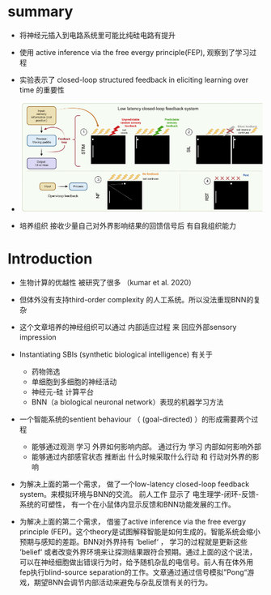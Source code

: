 # summary

- 将神经元插入到电路系统里可能比纯硅电路有提升

- 使用 active inference via the free evergy principle(FEP), 观察到了学习过程

- 实验表示了 closed-loop structured feedback in eliciting learning over time 的重要性
- ![img](/img/feedbackSystems.png)

- 培养组织 接收少量自己对外界影响结果的回馈信号后 有自我组织能力



# Introduction

- 生物计算的优越性 被研究了很多 （kumar et al. 2020）

- 但体外没有支持third-order complexity 的人工系统。所以没法重现BNN的复杂
- 这个文章培养的神经组织可以通过 内部适应过程 来 回应外部sensory impression　

- Instantiating SBIs (synthetic biological intelligence) 有关于
  - 药物筛选 
  - 单细胞到多细胞的神经活动
  - 神经元-硅 计算平台
  - BNN（a biological neuronal network）表现的机器学习方法
- 一个智能系统的sentient behaviour （ (goal-directed) ）的形成需要两个过程
  - 能够通过观测 学习 外界如何影响内部。 通过行为 学习 内部如何影响外部
  - 能够通过内部感官状态 推断出 什么时候采取什么行动 和 行动对外界的影响 

- 为解决上面的第一个需求， 做了一个low-latency closed-loop feedback system。来模拟环境与BNN的交流。 前人工作 显示了  电生理学-闭环-反馈-系统的可塑性， 有一个在小鼠体内显示反馈和BNN功能发展的工作。
- 为解决上面的第二个需求， 借鉴了active inference via the free evergy principle (FEP)。这个theory是试图解释智能是如何生成的。智能系统会缩小预期与感知的差距。BNN对外界持有 ’belief‘ ， 学习的过程就是更新这些 ’belief‘ 或者改变外界环境来让探测结果跟符合预期。通过上面的这个说法，可以在神经细胞做出错误行为时，给予随机杂乱的电信号。前人有在体外用fep执行blind-source separation的工作。文章通过通过信号模拟”Pong“游戏，期望BNN会调节内部活动来避免与杂乱反馈有关的行为。